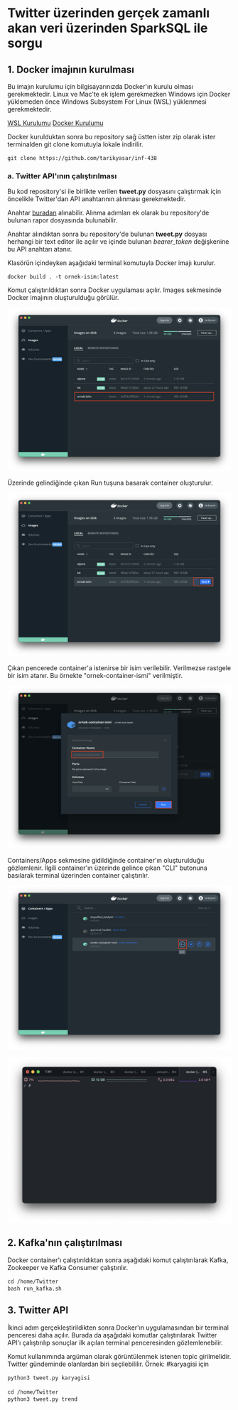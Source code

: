 # Twitter üzerinden gerçek zamanlı akan veri üzerinden SparkSQL ile sorgu

## 1. Docker imajının kurulması

Bu imajın kurulumu için bilgisayarınızda Docker'ın kurulu olması gerekmektedir. Linux ve Mac'te ek işlem gerekmezken Windows için Docker yüklemeden önce Windows Subsystem For Linux (WSL) yüklenmesi gerekmektedir.

[WSL Kurulumu](https://docs.microsoft.com/en-us/windows/wsl/install)
[Docker Kurulumu](https://www.docker.com/get-started)

Docker kurulduktan sonra bu repository sağ üstten ister zip olarak ister terminalden git clone komutuyla lokale indirilir.

    git clone https://github.com/tarikyasar/inf-438

### a. Twitter API'ının çalıştırılması

Bu kod repository'si ile birlikte verilen <strong>tweet.py</strong> dosyasını çalıştırmak için öncelikle Twitter'dan API anahtarının alınması gerekmektedir.

Anahtar [buradan](https://developer.twitter.com/en/docs/twitter-api) alınabilir. Alınma adımları ek olarak bu repository'de bulunan rapor dosyasında bulunabilir.

Anahtar alındıktan sonra bu repository'de bulunan <strong>tweet.py</strong> dosyası herhangi bir text editor ile açılır ve içinde bulunan <em>bearer_token</em> değişkenine bu API anahtarı atanır.

Klasörün içindeyken aşağıdaki terminal komutuyla Docker imajı kurulur.

    docker build . -t ornek-isim:latest

Komut çalıştırıldıktan sonra Docker uygulaması açılır. Images sekmesinde Docker imajının oluşturulduğu görülür.

![Screenshot 1](/screenshots/ss_1.png)

Üzerinde gelindiğinde çıkan Run tuşuna basarak container oluşturulur.

![Screenshot 2](/screenshots/ss_2.png)

Çıkan pencerede container'a istenirse bir isim verilebilir. Verilmezse rastgele bir isim atanır. Bu örnekte "ornek-container-ismi" verilmiştir.

![Screenshot 3](/screenshots/ss_3.png)

Containers/Apps sekmesine gidildiğinde container'ın oluşturulduğu gözlemlenir. İlgili container'ın üzerinde gelince çıkan "CLI" butonuna basılarak terminal üzerinden container çalıştırılır.

![Screenshot 4](/screenshots/ss_4.png)

![Screenshot 5](/screenshots/ss_5.png)

## 2. Kafka'nın çalıştırılması

Docker container'ı çalıştırıldıktan sonra aşağıdaki komut çalıştırılarak Kafka, Zookeeper ve Kafka Consumer çalıştırılır.

    cd /home/Twitter
    bash run_kafka.sh

## 3. Twitter API

İkinci adım gerçekleştirildikten sonra Docker'ın uygulamasından bir terminal penceresi daha açılır. Burada da aşağıdaki komutlar çalıştırılarak Twitter API'ı çalıştırılıp sonuçlar ilk açılan terminal penceresinden gözlemlenebilir.

Komut kullanımında argüman olarak görüntülenmek istenen topic girilmelidir. Twitter gündeminde olanlardan biri seçilebililir.
Örnek: #karyagisi için

    python3 tweet.py karyagisi

    cd /home/Twitter
    python3 tweet.py trend
